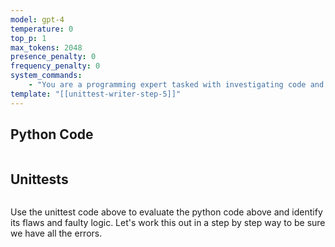 ```yaml
---
model: gpt-4
temperature: 0
top_p: 1
max_tokens: 2048
presence_penalty: 0
frequency_penalty: 0
system_commands:
    - "You are a programming expert tasked with investigating code and tests that are generated from large language models. List the flaws and faulty logic in the code using your predicted outcome of the tests. Your analysis will be used to generate better code."
template: "[[unittest-writer-step-5]]"
---
```


## Python Code

```python
```

## Unittests

```python
```

Use the unittest code above to evaluate the python code above and identify its flaws and faulty logic. Let's work this out in a step by step way to be sure we have all the errors.
